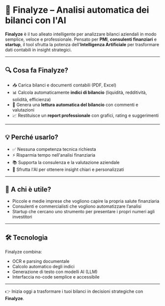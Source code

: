 # 🚀 Finalyze – Analisi automatica dei bilanci con l'AI

**Finalyze** è il tuo alleato intelligente per analizzare bilanci aziendali in modo semplice, veloce e professionale. Pensato per **PMI**, **consulenti finanziari** e **startup**, il tool sfrutta la potenza dell'**Intelligenza Artificiale** per trasformare dati contabili in insight strategici.

---

## 🔍 Cosa fa Finalyze?

- 📥 Carica bilanci e documenti contabili (PDF, Excel)
- 📊 Calcola automaticamente **indici di bilancio** (liquidità, redditività, solidità, efficienza)
- 🧠 Genera una **lettura automatica del bilancio** con commenti e valutazioni
- 📈 Restituisce un **report professionale** con grafici, rating e suggerimenti

---

## 💡 Perché usarlo?

- ✅ Nessuna competenza tecnica richiesta
- ⚡ Risparmia tempo nell'analisi finanziaria
- 📚 Supporta la consulenza e la valutazione aziendale
- 🤖 Sfrutta l'AI per ottenere insight chiari e personalizzati

---

## 🎯 A chi è utile?

- Piccole e medie imprese che vogliono capire la propria salute finanziaria
- Consulenti e commercialisti che vogliono automatizzare l’analisi
- Startup che cercano uno strumento per presentare i propri numeri agli investitori

---

## 🛠️ Tecnologia

Finalyze combina:
- OCR e parsing documentale
- Calcolo automatico degli indici
- Generazione di testo con modelli AI (LLM)
- Interfaccia no-code semplice e accessibile

---

👉 Inizia oggi a trasformare i tuoi bilanci in decisioni strategiche con **Finalyze**.
